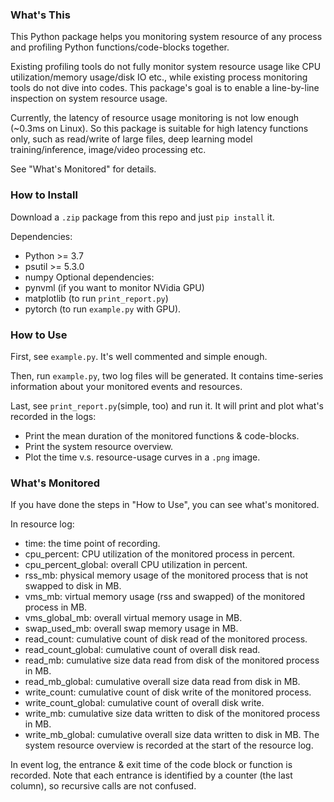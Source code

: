 ### What's This

This Python package helps you monitoring system resource of any process and profiling Python functions/code-blocks together.

Existing profiling tools do not fully monitor system resource usage like CPU utilization/memory usage/disk IO etc., while existing process monitoring tools do not dive into codes. This package's goal is to enable a line-by-line inspection on system resource usage.

Currently, the latency of resource usage monitoring is not low enough (~0.3ms on Linux). So this package is suitable for high latency functions only, such as read/write of large files, deep learning model training/inference, image/video processing etc.

See "What's Monitored" for details.

### How to Install

Download a `.zip` package from this repo and just `pip install` it.

Dependencies:
* Python >= 3.7
* psutil >= 5.3.0
* numpy
Optional dependencies:
* pynvml (if you want to monitor NVidia GPU)
* matplotlib (to run `print_report.py`)
* pytorch (to run `example.py` with GPU).

### How to Use

First, see `example.py`. It's well commented and simple enough.

Then, run `example.py`, two log files will be generated. It contains time-series information about your monitored events and resources.

Last, see `print_report.py`(simple, too) and run it. It will print and plot what's recorded in the logs:
* Print the mean duration of the monitored functions & code-blocks.
* Print the system resource overview.
* Plot the time v.s. resource-usage curves in a `.png` image.

### What's Monitored

If you have done the steps in "How to Use", you can see what's monitored.

In resource log:
* time: the time point of recording.
* cpu_percent: CPU utilization of the monitored process in percent.
* cpu_percent_global: overall CPU utilization in percent.
* rss_mb: physical memory usage of the monitored process that is not swapped to disk in MB.
* vms_mb: virtual memory usage (rss and swapped) of the monitored process in MB.
* vms_global_mb: overall virtual memory usage in MB.
* swap_used_mb: overall swap memory usage in MB.
* read_count: cumulative count of disk read of the monitored process.
* read_count_global: cumulative count of overall disk read.
* read_mb: cumulative size data read from disk of the monitored process in MB.
* read_mb_global: cumulative overall size data read from disk in MB.
* write_count: cumulative count of disk write of the monitored process.
* write_count_global: cumulative count of overall disk write.
* write_mb: cumulative size data written to disk of the monitored process in MB.
* write_mb_global: cumulative overall size data written to disk in MB.
The system resource overview is recorded at the start of the resource log.

In event log, the entrance & exit time of the code block or function is recorded. Note that each entrance is identified by a counter (the last column), so recursive calls are not confused.
